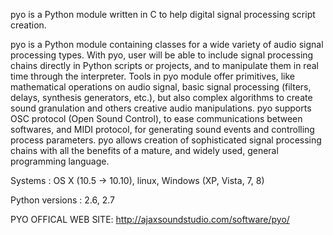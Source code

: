 pyo is a Python module written in C to help digital signal processing script creation.

pyo is a Python module containing classes for a wide variety of audio signal processing types. With pyo, user will be able to include signal processing chains directly in Python scripts or projects, and to manipulate them in real time through the interpreter. Tools in pyo module offer primitives, like mathematical operations on audio signal, basic signal processing (filters, delays, synthesis generators, etc.), but also complex algorithms to create sound granulation and others creative audio manipulations. pyo supports OSC protocol (Open Sound Control), to ease communications between softwares, and MIDI protocol, for generating sound events and controlling process parameters. pyo allows creation of sophisticated signal processing chains with all the benefits of a mature, and widely used, general programming language.

Systems : OS X (10.5 -> 10.10), linux, Windows (XP, Vista, 7, 8)

Python versions : 2.6, 2.7

PYO OFFICAL WEB SITE: http://ajaxsoundstudio.com/software/pyo/
